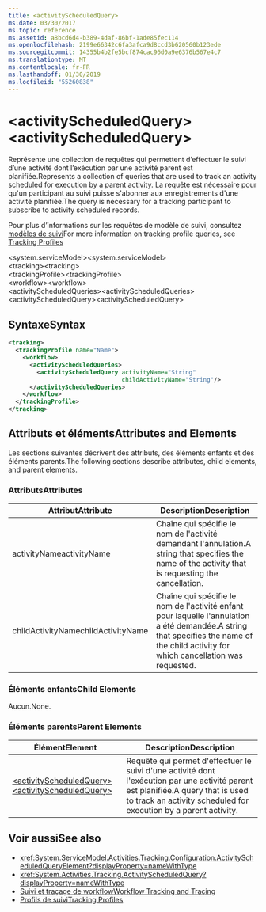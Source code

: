 ```yaml
---
title: <activityScheduledQuery>
ms.date: 03/30/2017
ms.topic: reference
ms.assetid: a8bcd6d4-b389-4daf-86bf-1ade85fec114
ms.openlocfilehash: 2199e66342c6fa3afca9d8ccd3b620560b123ede
ms.sourcegitcommit: 14355b4b2fe5bcf874cac96d0a9e6376b567e4c7
ms.translationtype: MT
ms.contentlocale: fr-FR
ms.lasthandoff: 01/30/2019
ms.locfileid: "55260838"
---
```

# <a name="activityscheduledquery"></a><span data-ttu-id="ba8c1-101">\<activityScheduledQuery></span><span class="sxs-lookup"><span data-stu-id="ba8c1-101">\<activityScheduledQuery></span></span>
<span data-ttu-id="ba8c1-102">Représente une collection de requêtes qui permettent d’effectuer le suivi d’une activité dont l’exécution par une activité parent est planifiée.</span><span class="sxs-lookup"><span data-stu-id="ba8c1-102">Represents a collection of queries that are used to track an activity scheduled for execution by a parent activity.</span></span> <span data-ttu-id="ba8c1-103">La requête est nécessaire pour qu'un participant au suivi puisse s'abonner aux enregistrements d'une activité planifiée.</span><span class="sxs-lookup"><span data-stu-id="ba8c1-103">The query is necessary for a tracking participant to subscribe to activity scheduled records.</span></span>  
  
 <span data-ttu-id="ba8c1-104">Pour plus d’informations sur les requêtes de modèle de suivi, consultez [modèles de suivi](../../../../../docs/framework/windows-workflow-foundation/tracking-profiles.md)</span><span class="sxs-lookup"><span data-stu-id="ba8c1-104">For more information on tracking profile queries, see [Tracking Profiles](../../../../../docs/framework/windows-workflow-foundation/tracking-profiles.md)</span></span>  
  
<span data-ttu-id="ba8c1-105">\<system.serviceModel></span><span class="sxs-lookup"><span data-stu-id="ba8c1-105">\<system.serviceModel></span></span>  
<span data-ttu-id="ba8c1-106">\<tracking></span><span class="sxs-lookup"><span data-stu-id="ba8c1-106">\<tracking></span></span>  
<span data-ttu-id="ba8c1-107">\<trackingProfile></span><span class="sxs-lookup"><span data-stu-id="ba8c1-107">\<trackingProfile></span></span>  
<span data-ttu-id="ba8c1-108">\<workflow></span><span class="sxs-lookup"><span data-stu-id="ba8c1-108">\<workflow></span></span>  
<span data-ttu-id="ba8c1-109">\<activityScheduledQueries></span><span class="sxs-lookup"><span data-stu-id="ba8c1-109">\<activityScheduledQueries></span></span>  
<span data-ttu-id="ba8c1-110">\<activityScheduledQuery></span><span class="sxs-lookup"><span data-stu-id="ba8c1-110">\<activityScheduledQuery></span></span>  
  
## <a name="syntax"></a><span data-ttu-id="ba8c1-111">Syntaxe</span><span class="sxs-lookup"><span data-stu-id="ba8c1-111">Syntax</span></span>  
  
```xml 
<tracking>
  <trackingProfile name="Name">
    <workflow>
      <activityScheduledQueries>
        <activityScheduledQuery activityName="String" 
                                childActivityName="String"/>
      </activityScheduledQueries>
    </workflow>
  </trackingProfile>
</tracking>  
```  
  
## <a name="attributes-and-elements"></a><span data-ttu-id="ba8c1-112">Attributs et éléments</span><span class="sxs-lookup"><span data-stu-id="ba8c1-112">Attributes and Elements</span></span>  
 <span data-ttu-id="ba8c1-113">Les sections suivantes décrivent des attributs, des éléments enfants et des éléments parents.</span><span class="sxs-lookup"><span data-stu-id="ba8c1-113">The following sections describe attributes, child elements, and parent elements.</span></span>  
  
### <a name="attributes"></a><span data-ttu-id="ba8c1-114">Attributs</span><span class="sxs-lookup"><span data-stu-id="ba8c1-114">Attributes</span></span>  
  
|<span data-ttu-id="ba8c1-115">Attribut</span><span class="sxs-lookup"><span data-stu-id="ba8c1-115">Attribute</span></span>|<span data-ttu-id="ba8c1-116">Description</span><span class="sxs-lookup"><span data-stu-id="ba8c1-116">Description</span></span>|  
|---------------|-----------------|  
|<span data-ttu-id="ba8c1-117">activityName</span><span class="sxs-lookup"><span data-stu-id="ba8c1-117">activityName</span></span>|<span data-ttu-id="ba8c1-118">Chaîne qui spécifie le nom de l'activité demandant l'annulation.</span><span class="sxs-lookup"><span data-stu-id="ba8c1-118">A string that specifies the name of the activity that is requesting the cancellation.</span></span>|  
|<span data-ttu-id="ba8c1-119">childActivityName</span><span class="sxs-lookup"><span data-stu-id="ba8c1-119">childActivityName</span></span>|<span data-ttu-id="ba8c1-120">Chaîne qui spécifie le nom de l'activité enfant pour laquelle l'annulation a été demandée.</span><span class="sxs-lookup"><span data-stu-id="ba8c1-120">A string that specifies the name of the child activity for which cancellation was requested.</span></span>|  
  
### <a name="child-elements"></a><span data-ttu-id="ba8c1-121">Éléments enfants</span><span class="sxs-lookup"><span data-stu-id="ba8c1-121">Child Elements</span></span>  
 <span data-ttu-id="ba8c1-122">Aucun.</span><span class="sxs-lookup"><span data-stu-id="ba8c1-122">None.</span></span>  
  
### <a name="parent-elements"></a><span data-ttu-id="ba8c1-123">Éléments parents</span><span class="sxs-lookup"><span data-stu-id="ba8c1-123">Parent Elements</span></span>  
  
|<span data-ttu-id="ba8c1-124">Élément</span><span class="sxs-lookup"><span data-stu-id="ba8c1-124">Element</span></span>|<span data-ttu-id="ba8c1-125">Description</span><span class="sxs-lookup"><span data-stu-id="ba8c1-125">Description</span></span>|  
|-------------|-----------------|  
|[<span data-ttu-id="ba8c1-126">\<activityScheduledQuery></span><span class="sxs-lookup"><span data-stu-id="ba8c1-126">\<activityScheduledQuery></span></span>](../../../../../docs/framework/configure-apps/file-schema/windows-workflow-foundation/activityscheduledquery.md)|<span data-ttu-id="ba8c1-127">Requête qui permet d'effectuer le suivi d'une activité dont l'exécution par une activité parent est planifiée.</span><span class="sxs-lookup"><span data-stu-id="ba8c1-127">A query that is used to track an activity scheduled for execution by a parent activity.</span></span>|  
  
## <a name="see-also"></a><span data-ttu-id="ba8c1-128">Voir aussi</span><span class="sxs-lookup"><span data-stu-id="ba8c1-128">See also</span></span>
- <xref:System.ServiceModel.Activities.Tracking.Configuration.ActivityScheduledQueryElement?displayProperty=nameWithType>
- <xref:System.Activities.Tracking.ActivityScheduledQuery?displayProperty=nameWithType>
- [<span data-ttu-id="ba8c1-129">Suivi et traçage de workflow</span><span class="sxs-lookup"><span data-stu-id="ba8c1-129">Workflow Tracking and Tracing</span></span>](../../../../../docs/framework/windows-workflow-foundation/workflow-tracking-and-tracing.md)
- [<span data-ttu-id="ba8c1-130">Profils de suivi</span><span class="sxs-lookup"><span data-stu-id="ba8c1-130">Tracking Profiles</span></span>](../../../../../docs/framework/windows-workflow-foundation/tracking-profiles.md)
